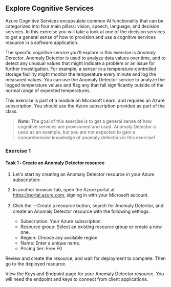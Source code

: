 ## Explore Cognitive Services

Azure Cognitive Services encapsulate common AI functionality that can be categorized into four main pillars: vision, speech, language, and decision services. In this exercise you will take a look at one of the decision services to get a general sense of how to provision and use a cognitive services resource in a software application.

The specific cognitive service you'll explore in this exercise is *Anomaly Detector*. Anomaly Detector is used to analyze data values over time, and to detect any unusual values that might indicate a problem or an issue for further investigation. For example, a sensor in a temperature-controlled storage facility might monitor the temperature every minute and log the measured values. You can use the Anomaly Detector service to analyze the logged temperature values and flag any that fall significantly outside of the normal range of expected temperatures.

This exercise is part of a module on Microsoft Learn, and requires an Azure subscription. You should use the Azure subscription provided as part of the class.

> **Note**: The goal of this exercise is to get a general sense of how cognitive services are provisioned and used. Anomaly Detector is used as an example, but you are not expected to gain a comprehensive knowledge of anomaly detection in this exercise!

### Exercise 1

#### Task 1 : Create an Anomaly Detector resource

1. Let's start by creating an Anomaly Detector resource in your Azure subscription:

2. In another browser tab, open the Azure portal at https://portal.azure.com, signing in with your Microsoft account.

3. Click the ＋Create a resource button, search for Anomaly Detector, and create an Anomaly Detector resource with the following settings:

    - Subscription: Your Azure subscription.
    - Resource group: Select an existing resource group or create a new one.
    - Region: Choose any available region
    - Name: Enter a unique name.
    - Pricing tier: Free F0

Review and create the resource, and wait for deployment to complete. Then go to the deployed resource.

View the Keys and Endpoint page for your Anomaly Detector resource. You will need the endpoint and keys to connect from client applications.
  
